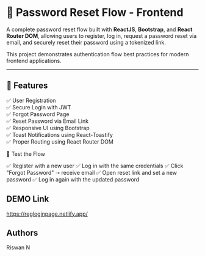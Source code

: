 # 🔐 Password Reset Flow - Frontend

A complete password reset flow built with **ReactJS**, **Bootstrap**, and **React Router DOM**, allowing users to register, log in, request a password reset via email, and securely reset their password using a tokenized link. 

This project demonstrates authentication flow best practices for modern frontend applications.

---

## 🚀 Features

✅ User Registration  
✅ Secure Login with JWT  
✅ Forgot Password Page  
✅ Reset Password via Email Link  
✅ Responsive UI using Bootstrap  
✅ Toast Notifications using React-Toastify  
✅ Proper Routing using React Router DOM  

🧪 Test the Flow

✅ Register with a new user
✅ Log in with the same credentials
✅ Click "Forgot Password" ➝ receive email
✅ Open reset link and set a new password
✅ Log in again with the updated password

## DEMO Link
https://regloginpage.netlify.app/

## Authors
Riswan N
